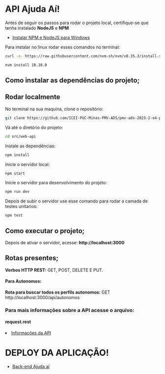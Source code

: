 <h1>API Ajuda Aí!</h1>

Antes de seguir os passos para rodar o projeto local, certifique-se que tenha instalado <strong>NodeJS</strong> e <strong>NPM</strong>

- [Instalar NPM e NodeJS para Windows](https://nodejs.org/en/)

Para instalar no linux rodar esses comandos no terminal:

```bash
curl -o- https://raw.githubusercontent.com/nvm-sh/nvm/v0.35.3/install.sh | bash
```

```bash
nvm install 18.18.0
```

<h2> Como instalar as dependências do projeto; </h2>

## Rodar localmente

No terminal na sua maquina, clone o repositório:

```bash
git clone https://github.com/ICEI-PUC-Minas-PMV-ADS/pmv-ads-2023-2-e4-proj-infra-t4-ajuda-ai.git
```

Vá até o diretório do projeto:

```bash
cd src/web-api
```

Instale as dependências:

```bash
npm install
```

Inicie o servidor local:

```bash
npm start
```

Inicie o servidor para desenvolvimento do projeto:

```bash
npm run dev
```

Depois de subir o servidor use esse comando para rodar a camada de testes unitarios:

```bash
npm test
```

<h2>Como executar o projeto;</h2>

Depois de ativar o servidor, acesse: <a><strong>http://localhost:3000</strong></a>

<h2>Rotas presentes;</h2> 
  
<strong>Verbos HTTP REST:</strong> GET, POST, DELETE E PUT.
  
 <h4>Para Autonomos:</h4>
  
<strong>Rota para buscar todos os perfils autonomos:</strong> GET <a>http://localhost:3000/api/autonomos</a>

<h3>Para mais informações sobre a API acesse o arquivo:</h3> 

<h4>request.rest</h4>

<li><a href="./request.rest"> Informações da API</a></li>

<h1>DEPLOY DA APLICAÇÃO!</h1>

- [Back-end Ajuda aí](https://ajuda-ai-backend.onrender.com/)
